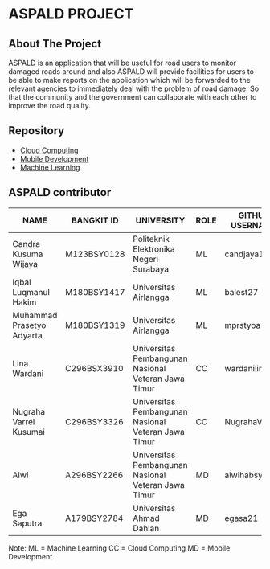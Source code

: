 # ASPALD PROJECT

## About The Project
ASPALD is an application that will be useful for road users to monitor damaged roads around and also ASPALD will provide facilities for users to be able to make reports on the application which will be forwarded to the relevant agencies to immediately deal with the problem of road damage. So that the community and the government can collaborate with each other to improve the road quality.

## Repository
<ul>
  <li><a href="https://github.com/candjaya123/Capstone_Aspald/tree/api-dev">Cloud Computing</a></li>
  <li><a href="https://github.com/alwihabsyi/ASPALD">Mobile Development</a></li>
  <li><a href="https://github.com/candjaya123/Capstone_Aspald/tree/main/ML">Machine Learning </a></li>
</ul> 

## ASPALD contributor

| NAME | BANGKIT ID | UNIVERSITY | ROLE | GITHUB USERNAME |
| --- | --- | --- | --- | --- |
| Candra Kusuma Wijaya | M123BSY0128 | Politeknik Elektronika Negeri Surabaya | ML |candjaya123 |
| Iqbal Luqmanul Hakim | M180BSY1417 | Universitas Airlangga | ML | balest27 |
| Muhammad Prasetyo Adyarta | M180BSY1319 | Universitas Airlangga | ML | mprstyoa |
| Lina Wardani | C296BSX3910 | Universitas Pembangunan Nasional Veteran Jawa Timur | CC | wardanilinaa14 |
| Nugraha Varrel Kusumai | C296BSY3326 | Universitas Pembangunan Nasional Veteran Jawa Timur | CC | NugrahaVarrel |
| Alwi | A296BSY2266 | Universitas Pembangunan Nasional Veteran Jawa Timur | MD | alwihabsyi |
| Ega Saputra | A179BSY2784 | Universitas Ahmad Dahlan | MD | egasa21 |

Note:
ML = Machine Learning
CC = Cloud Computing
MD = Mobile Development
